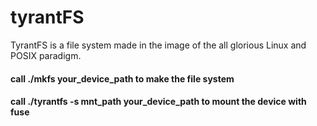 # tyrantFS
TyrantFS is a file system made in the image of the all glorious Linux and POSIX paradigm. 

#### call ./mkfs your_device_path to make the file system
#### call ./tyrantfs -s mnt_path your_device_path to mount the device with fuse

